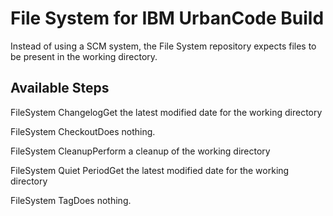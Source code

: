 
File System for IBM UrbanCode Build
===================================

Instead of using a SCM system, the File System repository expects files to be present in the working directory.


Available Steps
---------------

FileSystem ChangelogGet the latest modified date for the working directory

FileSystem CheckoutDoes nothing.

FileSystem CleanupPerform a cleanup of the working directory

FileSystem Quiet PeriodGet the latest modified date for the working directory

FileSystem TagDoes nothing.


